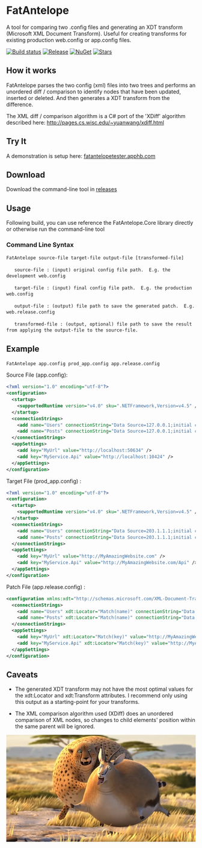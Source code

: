 # FatAntelope

A tool for comparing two .config files and generating an XDT transform (Microsoft XML Document Transform).
Useful for creating transforms for existing production web.config or app.config files.

[![Build status](https://ci.appveyor.com/api/projects/status/iii1m7n3cdq3v5xm?svg=true)](https://ci.appveyor.com/project/CameronWills/fatantelope)
[![Release](https://img.shields.io/github/release/CameronWills/fatantelope.svg)](https://github.com/CameronWills/FatAntelope/releases/latest)
[![NuGet](https://buildstats.info/nuget/fatantelope)](https://www.nuget.org/packages/FatAntelope/)
[![Stars](https://img.shields.io/github/stars/CameronWills/fatantelope.svg)](https://github.com/CameronWills/FatAntelope/stargazers)

## How it works

FatAntelope parses the two config (xml) files into two trees and performs an unordered diff / comparison to identify nodes 
that have been updated, inserted or deleted. And then generates a XDT transform from the difference.

The XML diff / comparison algorithm is a C# port of the 'XDiff' algorithm described here: 
http://pages.cs.wisc.edu/~yuanwang/xdiff.html

## Try It
A demonstration is setup here: [fatantelopetester.apphb.com](https://fatantelopetester.apphb.com/)

## Download

Download the command-line tool in [releases](https://github.com/CameronWills/FatAntelope/releases)

## Usage

Following build, you can use reference the FatAntelope.Core library directly or otherwise run the command-line tool

### Command Line Syntax

```
FatAntelope source-file target-file output-file [transformed-file]

   source-file : (input) original config file path.  E.g. the development web.config

   target-file : (input) final config file path.  E.g. the production web.config

   output-file : (output) file path to save the generated patch.  E.g. web.release.config

   transformed-file : (output, optional) file path to save the result from applying the output-file to the source-file.
```

## Example

`FatAntelope app.config prod_app.config app.release.config`

Source File (app.config):

```xml
<?xml version="1.0" encoding="utf-8"?>
<configuration>
  <startup>
    <supportedRuntime version="v4.0" sku=".NETFramework,Version=v4.5" />
  </startup>
  <connectionStrings>
    <add name="Users" connectionString="Data Source=127.0.0.1;initial catalog=UserDB;user id=myUser;password=myPassword" providerName="System.Data.EntityClient" />
    <add name="Posts" connectionString="Data Source=127.0.0.1;initial catalog=PostDB;user id=myUser;password=myPassword" providerName="System.Data.EntityClient" />
  </connectionStrings>
  <appSettings>
    <add key="MyUrl" value="http://localhost:50634" />
    <add key="MyService.Api" value="http://localhost:10424" />
  </appSettings>
</configuration>
```

Target File (prod_app.config) :

```xml
<?xml version="1.0" encoding="utf-8"?>
<configuration>
  <startup>
    <supportedRuntime version="v4.0" sku=".NETFramework,Version=v4.5" />
  </startup>
  <connectionStrings>
    <add name="Users" connectionString="Data Source=203.1.1.1;initial catalog=UserDB;user id=myUser;password=myPassword" providerName="System.Data.EntityClient" />
    <add name="Posts" connectionString="Data Source=203.1.1.1;initial catalog=PostDB;user id=myUser;password=myPassword" providerName="System.Data.EntityClient" />
  </connectionStrings>
  <appSettings>
    <add key="MyUrl" value="http://MyAmazingWebsite.com" />
    <add key="MyService.Api" value="http://MyAmazingWebsite.com/Api" />
  </appSettings>
</configuration>
```

Patch File (app.release.config) :

```xml
<configuration xmlns:xdt="http://schemas.microsoft.com/XML-Document-Transform">
  <connectionStrings>
    <add name="Users" xdt:Locator="Match(name)" connectionString="Data Source=203.1.1.1;initial catalog=UserDB;user id=myUser;password=myPassword" xdt:Transform="SetAttributes(connectionString)" />
    <add name="Posts" xdt:Locator="Match(name)" connectionString="Data Source=203.1.1.1;initial catalog=PostDB;user id=myUser;password=myPassword" xdt:Transform="SetAttributes(connectionString)" />
  </connectionStrings>
  <appSettings>
    <add key="MyUrl" xdt:Locator="Match(key)" value="http://MyAmazingWebsite.com" xdt:Transform="SetAttributes(value)" />
    <add key="MyService.Api" xdt:Locator="Match(key)" value="http://MyAmazingWebsite.com/Api" xdt:Transform="SetAttributes(value)" />
  </appSettings>
</configuration>
```

## Caveats

- The generated XDT transform may not have the most optimal values for the xdt:Locator and xdt:Transform attributes. I recommend only using this output as a starting-point for your transforms.

- The XML comparison algorithm used (XDiff) does an unordered comparison of XML nodes, so changes to child elements' position within the same parent will be ignored.

![FatAntelope](banner.jpg)
